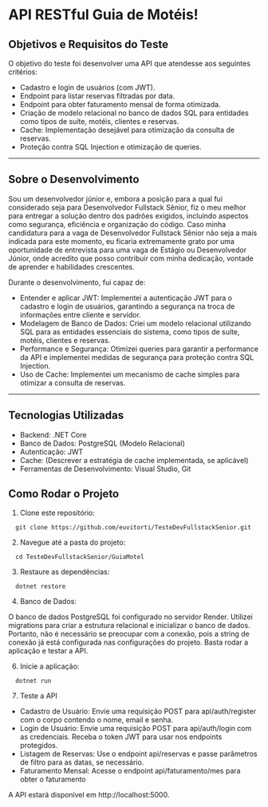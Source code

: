 # API RESTful Guia de Motéis!

## Objetivos e Requisitos do Teste

O objetivo do teste foi desenvolver uma API que atendesse aos seguintes critérios:

- Cadastro e login de usuários (com JWT).
- Endpoint para listar reservas filtradas por data.
- Endpoint para obter faturamento mensal de forma otimizada.
- Criação de modelo relacional no banco de dados SQL para entidades como tipos de suíte, motéis, clientes e reservas.
- Cache: Implementação desejável para otimização da consulta de reservas.
- Proteção contra SQL Injection e otimização de queries.

---

## Sobre o Desenvolvimento

Sou um desenvolvedor júnior e, embora a posição para a qual fui considerado seja para Desenvolvedor Fullstack Sênior, fiz o meu melhor para entregar a solução dentro dos padrões exigidos, incluindo aspectos como segurança, eficiência e organização do código. Caso minha candidatura para a vaga de Desenvolvedor Fullstack Sênior não seja a mais indicada para este momento, eu ficaria extremamente grato por uma oportunidade de entrevista para uma vaga de Estágio ou Desenvolvedor Júnior, onde acredito que posso contribuir com minha dedicação, vontade de aprender e habilidades crescentes.

Durante o desenvolvimento, fui capaz de:

- Entender e aplicar JWT: Implementei a autenticação JWT para o cadastro e login de usuários, garantindo a segurança na troca de informações entre cliente e servidor.
- Modelagem de Banco de Dados: Criei um modelo relacional utilizando SQL para as entidades essenciais do sistema, como tipos de suíte, motéis, clientes e reservas.
- Performance e Segurança: Otimizei queries para garantir a performance da API e implementei medidas de segurança para proteção contra SQL Injection.
- Uso de Cache: Implementei um mecanismo de cache simples para otimizar a consulta de reservas.

---

## Tecnologias Utilizadas

- Backend: .NET Core
- Banco de Dados: PostgreSQL (Modelo Relacional)
- Autenticação: JWT
- Cache: (Descrever a estratégia de cache implementada, se aplicável)
- Ferramentas de Desenvolvimento: Visual Studio, Git

## Como Rodar o Projeto

1. Clone este repositório:

```
  git clone https://github.com/euvitorti/TesteDevFullstackSenior.git
```

2. Navegue até a pasta do projeto:

```
  cd TesteDevFullstackSenior/GuiaMotel
```

3. Restaure as dependências:

```
  dotnet restore
```

4. Banco de Dados:

O banco de dados PostgreSQL foi configurado no servidor Render. Utilizei migrations para criar a estrutura relacional e inicializar o banco de dados. Portanto, não é necessário se preocupar com a conexão, pois a string de conexão já está configurada nas configurações do projeto. Basta rodar a aplicação e testar a API.

6. Inicie a aplicação:

```
  dotnet run
```

7. Teste a API
   
- Cadastro de Usuário: Envie uma requisição POST para api/auth/register com o corpo contendo o nome, email e senha.
- Login de Usuário: Envie uma requisição POST para api/auth/login com as credenciais. Receba o token JWT para usar nos endpoints protegidos.
- Listagem de Reservas: Use o endpoint api/reservas e passe parâmetros de filtro para as datas, se necessário.
- Faturamento Mensal: Acesse o endpoint api/faturamento/mes para obter o faturamento

A API estará disponível em http://localhost:5000.
